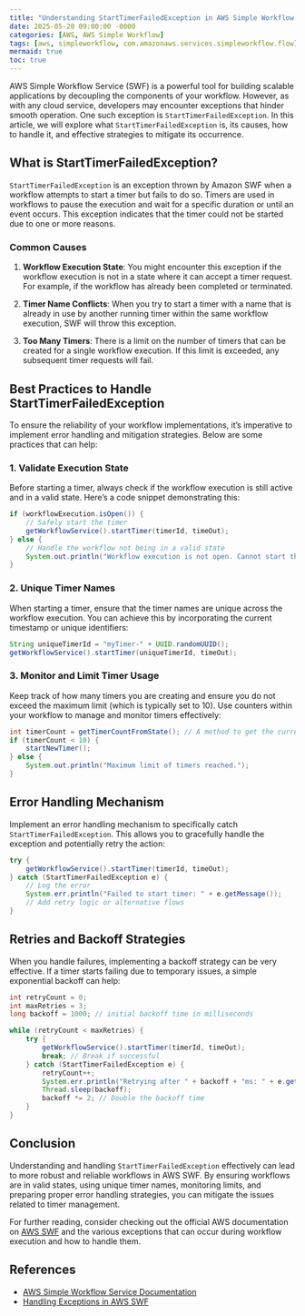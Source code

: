 ```yaml
---
title: "Understanding StartTimerFailedException in AWS Simple Workflow Service"
date: 2025-05-20 09:00:00 -0000
categories: [AWS, AWS Simple Workflow]
tags: [aws, simpleworkflow, com.amazonaws.services.simpleworkflow.flow]
mermaid: true
toc: true
---
```



AWS Simple Workflow Service (SWF) is a powerful tool for building scalable applications by decoupling the components of your workflow. However, as with any cloud service, developers may encounter exceptions that hinder smooth operation. One such exception is `StartTimerFailedException`. In this article, we will explore what `StartTimerFailedException` is, its causes, how to handle it, and effective strategies to mitigate its occurrence.

## What is StartTimerFailedException?

`StartTimerFailedException` is an exception thrown by Amazon SWF when a workflow attempts to start a timer but fails to do so. Timers are used in workflows to pause the execution and wait for a specific duration or until an event occurs. This exception indicates that the timer could not be started due to one or more reasons.

### Common Causes

1. **Workflow Execution State**: You might encounter this exception if the workflow execution is not in a state where it can accept a timer request. For example, if the workflow has already been completed or terminated.
  
2. **Timer Name Conflicts**: When you try to start a timer with a name that is already in use by another running timer within the same workflow execution, SWF will throw this exception.
  
3. **Too Many Timers**: There is a limit on the number of timers that can be created for a single workflow execution. If this limit is exceeded, any subsequent timer requests will fail.

## Best Practices to Handle StartTimerFailedException

To ensure the reliability of your workflow implementations, it’s imperative to implement error handling and mitigation strategies. Below are some practices that can help:

### 1. Validate Execution State

Before starting a timer, always check if the workflow execution is still active and in a valid state. Here’s a code snippet demonstrating this:

```java
if (workflowExecution.isOpen()) {
    // Safely start the timer
    getWorkflowService().startTimer(timerId, timeOut);
} else {
    // Handle the workflow not being in a valid state
    System.out.println("Workflow execution is not open. Cannot start the timer.");
}
```

### 2. Unique Timer Names

When starting a timer, ensure that the timer names are unique across the workflow execution. You can achieve this by incorporating the current timestamp or unique identifiers:

```java
String uniqueTimerId = "myTimer-" + UUID.randomUUID();
getWorkflowService().startTimer(uniqueTimerId, timeOut);
```

### 3. Monitor and Limit Timer Usage

Keep track of how many timers you are creating and ensure you do not exceed the maximum limit (which is typically set to 10). Use counters within your workflow to manage and monitor timers effectively:

```java
int timerCount = getTimerCountFromState(); // A method to get the current timer count
if (timerCount < 10) {
    startNewTimer();
} else {
    System.out.println("Maximum limit of timers reached.");
}
```

## Error Handling Mechanism

Implement an error handling mechanism to specifically catch `StartTimerFailedException`. This allows you to gracefully handle the exception and potentially retry the action:

```java
try {
    getWorkflowService().startTimer(timerId, timeOut);
} catch (StartTimerFailedException e) {
    // Log the error
    System.err.println("Failed to start timer: " + e.getMessage());
    // Add retry logic or alternative flows
}
```

## Retries and Backoff Strategies

When you handle failures, implementing a backoff strategy can be very effective. If a timer starts failing due to temporary issues, a simple exponential backoff can help:

```java
int retryCount = 0;
int maxRetries = 3;
long backoff = 1000; // initial backoff time in milliseconds

while (retryCount < maxRetries) {
    try {
        getWorkflowService().startTimer(timerId, timeOut);
        break; // Break if successful
    } catch (StartTimerFailedException e) {
        retryCount++;
        System.err.println("Retrying after " + backoff + "ms: " + e.getMessage());
        Thread.sleep(backoff);
        backoff *= 2; // Double the backoff time
    }
}
```

## Conclusion

Understanding and handling `StartTimerFailedException` effectively can lead to more robust and reliable workflows in AWS SWF. By ensuring workflows are in valid states, using unique timer names, monitoring limits, and preparing proper error handling strategies, you can mitigate the issues related to timer management. 

For further reading, consider checking out the official AWS documentation on [AWS SWF](https://docs.aws.amazon.com/amazonswf/latest/developerguide/welcome.html) and the various exceptions that can occur during workflow execution and how to handle them.

## References

- [AWS Simple Workflow Service Documentation](https://docs.aws.amazon.com/amazonswf/latest/developerguide/welcome.html)
- [Handling Exceptions in AWS SWF](https://docs.aws.amazon.com/amazonswf/latest/developerguide/swf-exceptions.html)